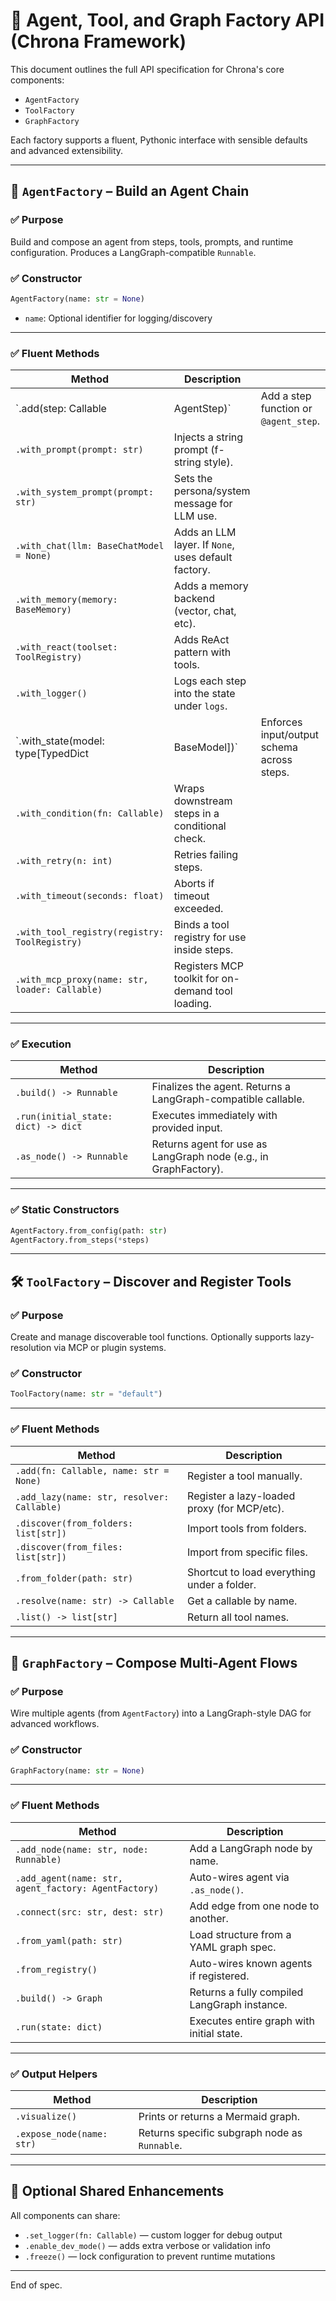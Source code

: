 # 🧠 Agent, Tool, and Graph Factory API (Chrona Framework)

This document outlines the full API specification for Chrona's core components:

* `AgentFactory`
* `ToolFactory`
* `GraphFactory`

Each factory supports a fluent, Pythonic interface with sensible defaults and advanced extensibility.

---

## 🧠 `AgentFactory` – Build an Agent Chain

### ✅ Purpose

Build and compose an agent from steps, tools, prompts, and runtime configuration. Produces a LangGraph-compatible `Runnable`.

### ✅ Constructor

```python
AgentFactory(name: str = None)
```

* `name`: Optional identifier for logging/discovery

---

### ✅ Fluent Methods

| Method                                         | Description                                         |                                            |
| ---------------------------------------------- | --------------------------------------------------- | ------------------------------------------ |
| \`.add(step: Callable                          | AgentStep)\`                                        | Add a step function or `@agent_step`.      |
| `.with_prompt(prompt: str)`                    | Injects a string prompt (f-string style).           |                                            |
| `.with_system_prompt(prompt: str)`             | Sets the persona/system message for LLM use.        |                                            |
| `.with_chat(llm: BaseChatModel = None)`        | Adds an LLM layer. If `None`, uses default factory. |                                            |
| `.with_memory(memory: BaseMemory)`             | Adds a memory backend (vector, chat, etc).          |                                            |
| `.with_react(toolset: ToolRegistry)`           | Adds ReAct pattern with tools.                      |                                            |
| `.with_logger()`                               | Logs each step into the state under `logs`.         |                                            |
| \`.with\_state(model: type\[TypedDict          | BaseModel])\`                                       | Enforces input/output schema across steps. |
| `.with_condition(fn: Callable)`                | Wraps downstream steps in a conditional check.      |                                            |
| `.with_retry(n: int)`                          | Retries failing steps.                              |                                            |
| `.with_timeout(seconds: float)`                | Aborts if timeout exceeded.                         |                                            |
| `.with_tool_registry(registry: ToolRegistry)`  | Binds a tool registry for use inside steps.         |                                            |
| `.with_mcp_proxy(name: str, loader: Callable)` | Registers MCP toolkit for on-demand tool loading.   |                                            |

---

### ✅ Execution

| Method                              | Description                                                      |
| ----------------------------------- | ---------------------------------------------------------------- |
| `.build() -> Runnable`              | Finalizes the agent. Returns a LangGraph-compatible callable.    |
| `.run(initial_state: dict) -> dict` | Executes immediately with provided input.                        |
| `.as_node() -> Runnable`            | Returns agent for use as LangGraph node (e.g., in GraphFactory). |

---

### ✅ Static Constructors

```python
AgentFactory.from_config(path: str)
AgentFactory.from_steps(*steps)
```

---

## 🛠 `ToolFactory` – Discover and Register Tools

### ✅ Purpose

Create and manage discoverable tool functions. Optionally supports lazy-resolution via MCP or plugin systems.

### ✅ Constructor

```python
ToolFactory(name: str = "default")
```

---

### ✅ Fluent Methods

| Method                                     | Description                                 |
| ------------------------------------------ | ------------------------------------------- |
| `.add(fn: Callable, name: str = None)`     | Register a tool manually.                   |
| `.add_lazy(name: str, resolver: Callable)` | Register a lazy-loaded proxy (for MCP/etc). |
| `.discover(from_folders: list[str])`       | Import tools from folders.                  |
| `.discover(from_files: list[str])`         | Import from specific files.                 |
| `.from_folder(path: str)`                  | Shortcut to load everything under a folder. |
| `.resolve(name: str) -> Callable`          | Get a callable by name.                     |
| `.list() -> list[str]`                     | Return all tool names.                      |

---

## 🔁 `GraphFactory` – Compose Multi-Agent Flows

### ✅ Purpose

Wire multiple agents (from `AgentFactory`) into a LangGraph-style DAG for advanced workflows.

### ✅ Constructor

```python
GraphFactory(name: str = None)
```

---

### ✅ Fluent Methods

| Method                                               | Description                                  |
| ---------------------------------------------------- | -------------------------------------------- |
| `.add_node(name: str, node: Runnable)`               | Add a LangGraph node by name.                |
| `.add_agent(name: str, agent_factory: AgentFactory)` | Auto-wires agent via `.as_node()`.           |
| `.connect(src: str, dest: str)`                      | Add edge from one node to another.           |
| `.from_yaml(path: str)`                              | Load structure from a YAML graph spec.       |
| `.from_registry()`                                   | Auto-wires known agents if registered.       |
| `.build() -> Graph`                                  | Returns a fully compiled LangGraph instance. |
| `.run(state: dict)`                                  | Executes entire graph with initial state.    |

---

### ✅ Output Helpers

| Method                    | Description                                   |
| ------------------------- | --------------------------------------------- |
| `.visualize()`            | Prints or returns a Mermaid graph.            |
| `.expose_node(name: str)` | Returns specific subgraph node as `Runnable`. |

---

## 🧪 Optional Shared Enhancements

All components can share:

* `.set_logger(fn: Callable)` — custom logger for debug output
* `.enable_dev_mode()` — adds extra verbose or validation info
* `.freeze()` — lock configuration to prevent runtime mutations

---

End of spec.
